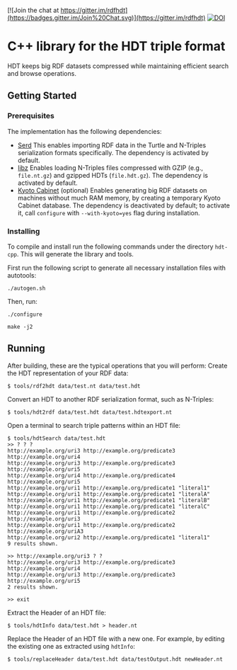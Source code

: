 [![Join the chat at https://gitter.im/rdfhdt](https://badges.gitter.im/Join%20Chat.svg)](https://gitter.im/rdfhdt)
[![DOI](https://zenodo.org/badge/DOI/10.5281/zenodo.580298.svg)](https://doi.org/10.5281/zenodo.580298)

# C++ library for the HDT triple format
HDT keeps big RDF datasets compressed while maintaining efficient search and browse operations.
## Getting Started
### Prerequisites
The implementation has the following dependencies:
- [Serd](http://drobilla.net/software/serd/) This enables importing RDF data in the Turtle and N-Triples serialization formats specifically. The dependency is activated by default.
- [libz](http://www.zlib.net/) Enables loading N-Triples files compressed with GZIP (e.g., `file.nt.gz`) and gzipped HDTs (`file.hdt.gz`). The dependency is activated by default.
- [Kyoto Cabinet](http://fallabs.com/kyotocabinet/) (optional) Enables generating big RDF datasets on machines without much RAM memory, by creating a temporary Kyoto Cabinet database. The dependency is deactivated by default; to activate it, call `configure` with `--with-kyoto=yes` flag during installation.


### Installing
To compile and install run the following commands under the directory `hdt-cpp`. This will generate the library and tools.

First run the following script to generate all necessary installation files with autotools:

```
./autogen.sh
```

Then, run:
```
./configure

make -j2
```

## Running

After building, these are the typical operations that you will perform:
Create the HDT representation of your RDF data:

    $ tools/rdf2hdt data/test.nt data/test.hdt

Convert an HDT to another RDF serialization format, such as N-Triples:

    $ tools/hdt2rdf data/test.hdt data/test.hdtexport.nt

Open a terminal to search triple patterns within an HDT file:

    $ tools/hdtSearch data/test.hdt
    >> ? ? ?
    http://example.org/uri3 http://example.org/predicate3 http://example.org/uri4
    http://example.org/uri3 http://example.org/predicate3 http://example.org/uri5
    http://example.org/uri4 http://example.org/predicate4 http://example.org/uri5
    http://example.org/uri1 http://example.org/predicate1 "literal1"
    http://example.org/uri1 http://example.org/predicate1 "literalA"
    http://example.org/uri1 http://example.org/predicate1 "literalB"
    http://example.org/uri1 http://example.org/predicate1 "literalC"
    http://example.org/uri1 http://example.org/predicate2 http://example.org/uri3
    http://example.org/uri1 http://example.org/predicate2 http://example.org/uriA3
    http://example.org/uri2 http://example.org/predicate1 "literal1"
    9 results shown.

    >> http://example.org/uri3 ? ?
    http://example.org/uri3 http://example.org/predicate3 http://example.org/uri4
    http://example.org/uri3 http://example.org/predicate3 http://example.org/uri5
    2 results shown.

    >> exit

Extract the Header of an HDT file:

    $ tools/hdtInfo data/test.hdt > header.nt

Replace the Header of an HDT file with a new one. For example, by editing the existing one as extracted using `hdtInfo`:

    $ tools/replaceHeader data/test.hdt data/testOutput.hdt newHeader.nt
